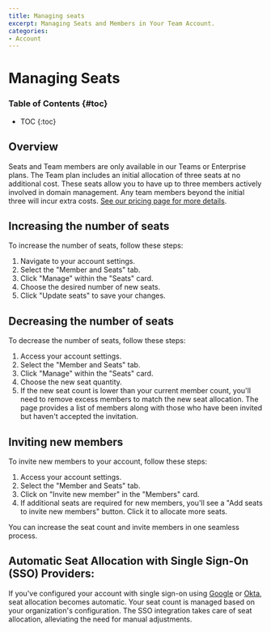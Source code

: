 ```yaml
---
title: Managing seats
excerpt: Managing Seats and Members in Your Team Account.
categories:
- Account
---
```


# Managing Seats

### Table of Contents {#toc}

* TOC
{:toc}

## Overview

Seats and Team members are only available in our Teams or Enterprise plans. The Team plan includes an initial allocation of three seats at no additional cost. These seats allow you to have up to three members actively involved in domain management. Any team members beyond the initial three will incur extra costs. [See our pricing page for more details](https://dnsimple.com/pricing).

## Increasing the number of seats

To increase the number of seats, follow these steps:

1. Navigate to your account settings.
1. Select the "Member and Seats" tab.
1. Click "Manage" within the "Seats" card.
1. Choose the desired number of new seats.
1. Click "Update seats" to save your changes.

## Decreasing the number of seats

To decrease the number of seats, follow these steps:

1. Access your account settings.
1. Select the "Member and Seats" tab.
1. Click "Manage" within the "Seats" card.
1. Choose the new seat quantity.
1. If the new seat count is lower than your current member count, you'll need to remove excess members to match the new seat allocation. The page provides a list of members along with those who have been invited but haven't accepted the invitation.

## Inviting new members

To invite new members to your account, follow these steps:

1. Access your account settings.
1. Select the "Member and Seats" tab.
1. Click on "Invite new member" in the "Members" card.
1. If additional seats are required for new members, you'll see a "Add seats to invite new members" button. Click it to allocate more seats.

You can increase the seat count and invite members in one seamless process.

## Automatic Seat Allocation with Single Sign-On (SSO) Providers:

If you've configured your account with single sign-on using [Google](/articles/google-identity-provider/) or [Okta](/articles/okta-identity-provider/), seat allocation becomes automatic. Your seat count is managed based on your organization's configuration. The SSO integration takes care of seat allocation, alleviating the need for manual adjustments.
